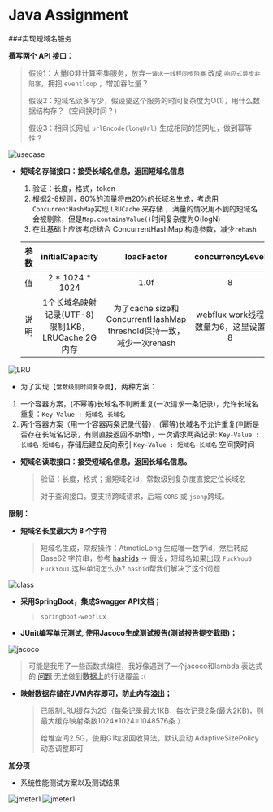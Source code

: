 
# Java Assignment

###实现短域名服务


**撰写两个 API 接口：**


>  假设1：大量IO非计算密集服务，放弃``一请求一线程同步阻塞`` 改成 ``响应式异步非阻塞``，拥抱 ``eventloop`` ，增加吞吐量？
> 
>  假设2：短域名读多写少，假设要这个服务的时间复杂度为O(1)，用什么数据结构存？（空间换时间？）
> 
>  假设3：相同长网址 ``urlEncode(longUrl)`` 生成相同的短网址，做到幂等性？

![usecase](https://github.com/hardenCN/interview-assignments/raw/master/java/short_url/src/main/resources/images/usecase.jpg)


- **短域名存储接口：接受长域名信息，返回短域名信息**
  1. 验证：长度，格式，token
  2. 根据2-8规则，80%的流量将由20%的长域名生成，考虑用``ConcurrentHashMap``实现 ``LRUCache`` 来存储 ，满量的情况用不到的短域名会被剔除，但是``Map.containsValue()``时间复杂度为O(logN)
  3. 在此基础上应该考虑结合 ConcurrentHashMap 构造参数，减少``rehash``

  | 参数 | initialCapacity | loadFactor | concurrencyLevel |
  | :----:|:----:|:----:|:----:|
  | 值 | 2 * 1024 * 1024 | 1.0f | 8 |
  | 说明 | 1个长域名映射记录(UTF-8)限制1KB，LRUCache 2G内存 | 为了cache size和ConcurrentHashMap threshold保持一致，减少一次rehash | webflux work线程数量为6，这里设置8 |

![LRU](https://github.com/hardenCN/interview-assignments/raw/master/java/short_url/src/main/resources/images/LRU.png)

  * 为了实现【``常数级别时间复杂度``】，两种方案：
  1. 一个容器方案，(不幂等)长域名不判断重复(一次请求一条记录)，允许长域名重复：``Key-Value : 短域名-长域名``
  2. 两个容器方案（用一个容器两条记录代替），(幂等)长域名不允许重复(判断是否存在长域名记录，有则直接返回不新增)，一次请求两条记录: ``Key-Value : 长域名-短域名``，存储后建立反向索引 ``Key-Value : 短域名-长域名`` 空间换时间


- **短域名读取接口：接受短域名信息，返回长域名信息。**
  > 验证：长度，格式；据短域名id，常数级别复杂度直接定位长域名
  > 
  > 对于查询接口，要支持跨域请求，后端 ``CORS`` 或 ``jsonp``跨域。


**限制：**
- **短域名长度最大为 8 个字符**

  > 短域名生成，常规操作：AtmoticLong 生成唯一数字id，然后转成Base62 字符串，参考 [hashids](https://hashids.org/) -> 假设，短域名如果出现 ``FuckYou0`` ``FuckYou1`` 这种单词怎么办? ``hashid``帮我们解决了这个问题

![class](https://github.com/hardenCN/interview-assignments/raw/master/java/short_url/src/main/resources/images/class.jpg)

- **采用SpringBoot，集成Swagger API文档；**
  > ``springboot-webflux``
- **JUnit编写单元测试, 使用Jacoco生成测试报告(测试报告提交截图)；**

![jacoco](https://github.com/hardenCN/interview-assignments/raw/master/java/short_url/src/main/resources/images/jacocoReport.jpg)

  > 可能是我用了一些函数式编程，我好像遇到了一个jacoco和lambda 表达式的 [问题](https://github.com/jacoco/jacoco/issues/885) 无法做到**数据上**的行级覆盖 :(

- **映射数据存储在JVM内存即可，防止内存溢出；**
  > 已限制LRU缓存为2G（每条记录最大1KB，每次记录2条(最大2KB)，则最大缓存映射条数1024*1024=1048576条 ）
  > 
  > 给堆空间2.5G，使用G1垃圾回收算法，默认启动 AdaptiveSizePolicy 动态调整即可


**加分项**

- 系统性能测试方案以及测试结果


![jmeter1](https://github.com/hardenCN/interview-assignments/raw/master/java/short_url/src/main/resources/images/jmeter1.jpg)
![jmeter1](https://github.com/hardenCN/interview-assignments/raw/master/java/short_url/src/main/resources/images/jmeter2.jpg)
